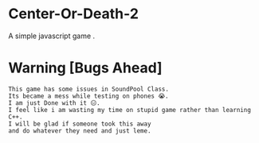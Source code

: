 # Center-Or-Death-2
A simple javascript game .

# Warning [Bugs Ahead]
    This game has some issues in SoundPool Class.
    Its became a mess while testing on phones 😭.
    I am just Done with it 😑.
    I feel like i am wasting my time on stupid game rather than learning C++.
    I will be glad if someone took this away 
    and do whatever they need and just leme.
    
